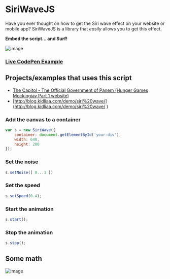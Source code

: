 # SiriWaveJS

Have you ever thought on how to get the Siri wave effect on your website or mobile app? SiriWaveJS is a library that *easily* allows  you to get this effect.

**Embed the script... and Surf!**

![image](http://f.cl.ly/items/2q0I101D2t0p0W1Y0215/SWave.gif)

### [Live CodePen Example](http://cdpn.io/yfegd)

## Projects/examples that uses this script

* [The Capitol - The Official Government of Panem (Hunger Games Mockingjay Part 1 website)](http://www.thecapitol.pn/)
* [http://blog.kidliaa.com/demo/siri%20wave/](http://blog.kidliaa.com/demo/siri%20wave/ )

### Add the canvas to a container

```javascript
var s = new SiriWave({
	container: document.getElementById('your-div'),
	width: 640,
	height: 200
});
```

### Set the noise

```javascript
s.setNoise([ 0...1 ])
```

### Set the speed

```javascript
s.setSpeed(0.4);
```

### Start the animation

```javascript
s.start();
```

### Stop the animation

```javascript
s.stop();
```

## Some math

![image](https://cloud.githubusercontent.com/assets/839700/3263201/224d98ec-f26f-11e3-971c-1e87f66a212f.JPG)

